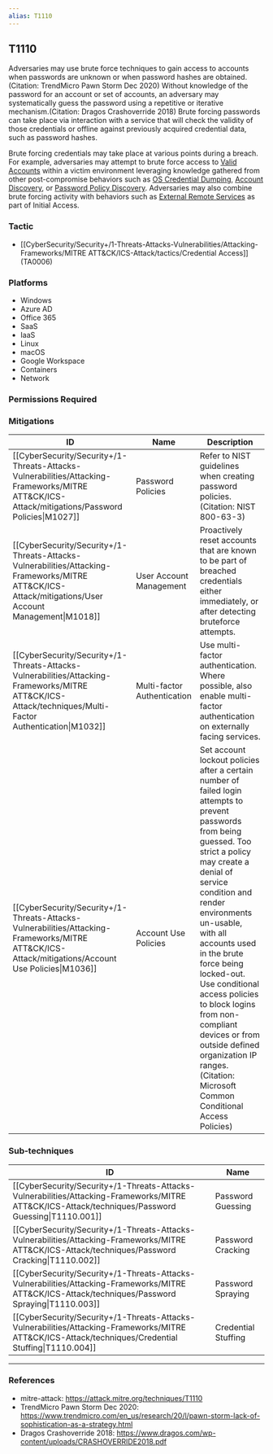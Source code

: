 ```yaml
---
alias: T1110
---
```


## T1110

Adversaries may use brute force techniques to gain access to accounts when passwords are unknown or when password hashes are obtained.(Citation: TrendMicro Pawn Storm Dec 2020) Without knowledge of the password for an account or set of accounts, an adversary may systematically guess the password using a repetitive or iterative mechanism.(Citation: Dragos Crashoverride 2018) Brute forcing passwords can take place via interaction with a service that will check the validity of those credentials or offline against previously acquired credential data, such as password hashes.

Brute forcing credentials may take place at various points during a breach. For example, adversaries may attempt to brute force access to [Valid Accounts](https://attack.mitre.org/techniques/T1078) within a victim environment leveraging knowledge gathered from other post-compromise behaviors such as [OS Credential Dumping](https://attack.mitre.org/techniques/T1003), [Account Discovery](https://attack.mitre.org/techniques/T1087), or [Password Policy Discovery](https://attack.mitre.org/techniques/T1201). Adversaries may also combine brute forcing activity with behaviors such as [External Remote Services](https://attack.mitre.org/techniques/T1133) as part of Initial Access.


### Tactic
- [[CyberSecurity/Security+/1-Threats-Attacks-Vulnerabilities/Attacking-Frameworks/MITRE ATT&CK/ICS-Attack/tactics/Credential Access]] (TA0006)

### Platforms
- Windows
- Azure AD
- Office 365
- SaaS
- IaaS
- Linux
- macOS
- Google Workspace
- Containers
- Network

### Permissions Required

### Mitigations

| ID | Name | Description |
| --- | --- | --- |
| [[CyberSecurity/Security+/1-Threats-Attacks-Vulnerabilities/Attacking-Frameworks/MITRE ATT&CK/ICS-Attack/mitigations/Password Policies\|M1027]] | Password Policies | Refer to NIST guidelines when creating password policies.(Citation: NIST 800-63-3) |
| [[CyberSecurity/Security+/1-Threats-Attacks-Vulnerabilities/Attacking-Frameworks/MITRE ATT&CK/ICS-Attack/mitigations/User Account Management\|M1018]] | User Account Management | Proactively reset accounts that are known to be part of breached credentials either immediately, or after detecting bruteforce attempts. |
| [[CyberSecurity/Security+/1-Threats-Attacks-Vulnerabilities/Attacking-Frameworks/MITRE ATT&CK/ICS-Attack/techniques/Multi-Factor Authentication\|M1032]] | Multi-factor Authentication | Use multi-factor authentication. Where possible, also enable multi-factor authentication on externally facing services. |
| [[CyberSecurity/Security+/1-Threats-Attacks-Vulnerabilities/Attacking-Frameworks/MITRE ATT&CK/ICS-Attack/mitigations/Account Use Policies\|M1036]] | Account Use Policies | Set account lockout policies after a certain number of failed login attempts to prevent passwords from being guessed. Too strict a policy may create a denial of service condition and render environments un-usable, with all accounts used in the brute force being locked-out. Use conditional access policies to block logins from non-compliant devices or from outside defined organization IP ranges.(Citation: Microsoft Common Conditional Access Policies) |

### Sub-techniques

| ID | Name |
| --- | --- |
| [[CyberSecurity/Security+/1-Threats-Attacks-Vulnerabilities/Attacking-Frameworks/MITRE ATT&CK/ICS-Attack/techniques/Password Guessing\|T1110.001]] | Password Guessing |
| [[CyberSecurity/Security+/1-Threats-Attacks-Vulnerabilities/Attacking-Frameworks/MITRE ATT&CK/ICS-Attack/techniques/Password Cracking\|T1110.002]] | Password Cracking |
| [[CyberSecurity/Security+/1-Threats-Attacks-Vulnerabilities/Attacking-Frameworks/MITRE ATT&CK/ICS-Attack/techniques/Password Spraying\|T1110.003]] | Password Spraying |
| [[CyberSecurity/Security+/1-Threats-Attacks-Vulnerabilities/Attacking-Frameworks/MITRE ATT&CK/ICS-Attack/techniques/Credential Stuffing\|T1110.004]] | Credential Stuffing |


---
### References

- mitre-attack: https://attack.mitre.org/techniques/T1110
- TrendMicro Pawn Storm Dec 2020: https://www.trendmicro.com/en_us/research/20/l/pawn-storm-lack-of-sophistication-as-a-strategy.html
- Dragos Crashoverride 2018: https://www.dragos.com/wp-content/uploads/CRASHOVERRIDE2018.pdf
